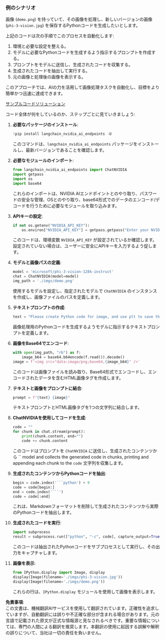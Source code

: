 ### 例のシナリオ

画像 (`demo.png`) を持っていて、その画像を処理し、新しいバージョンの画像 (`phi-3-vision.jpg`) を保存するPythonコードを生成したいとします。

上記のコードは次の手順でこのプロセスを自動化します:

1. 環境と必要な設定を整える。
2. モデルに必要なPythonコードを生成するよう指示するプロンプトを作成する。
3. プロンプトをモデルに送信し、生成されたコードを収集する。
4. 生成されたコードを抽出して実行する。
5. 元の画像と処理後の画像を表示する。

このアプローチでは、AIの力を活用して画像処理タスクを自動化し、目標をより簡単かつ迅速に達成できます。

[サンプルコードソリューション](../../../../../../code/06.E2E/E2E_Nvidia_NIM_Phi3_Vision.ipynb)

コード全体が何をしているのか、ステップごとに見ていきましょう:

1. **必要なパッケージのインストール**:
    ```python
    !pip install langchain_nvidia_ai_endpoints -U
    ```
    このコマンドは、`langchain_nvidia_ai_endpoints` パッケージをインストールし、最新バージョンであることを確認します。

2. **必要なモジュールのインポート**:
    ```python
    from langchain_nvidia_ai_endpoints import ChatNVIDIA
    import getpass
    import os
    import base64
    ```
    これらのインポートは、NVIDIA AIエンドポイントとのやり取り、パスワードの安全な管理、OSとのやり取り、base64形式でのデータのエンコード/デコードを行うために必要なモジュールを取り込みます。

3. **APIキーの設定**:
    ```python
    if not os.getenv("NVIDIA_API_KEY"):
        os.environ["NVIDIA_API_KEY"] = getpass.getpass("Enter your NVIDIA API key: ")
    ```
    このコードは、環境変数 `NVIDIA_API_KEY` が設定されているか確認します。設定されていない場合は、ユーザーに安全にAPIキーを入力するよう促します。

4. **モデルと画像パスの定義**:
    ```python
    model = 'microsoft/phi-3-vision-128k-instruct'
    chat = ChatNVIDIA(model=model)
    img_path = './imgs/demo.png'
    ```
    使用するモデルを設定し、指定されたモデルで `ChatNVIDIA` のインスタンスを作成し、画像ファイルのパスを定義します。

5. **テキストプロンプトの作成**:
    ```python
    text = "Please create Python code for image, and use plt to save the new picture under imgs/ and name it phi-3-vision.jpg."
    ```
    画像処理用のPythonコードを生成するようモデルに指示するテキストプロンプトを定義します。

6. **画像をBase64でエンコード**:
    ```python
    with open(img_path, "rb") as f:
        image_b64 = base64.b64encode(f.read()).decode()
    image = f'<img src="data:image/png;base64,{image_b64}" />'
    ```
    このコードは画像ファイルを読み取り、Base64形式でエンコードし、エンコードされたデータを含むHTML画像タグを作成します。

7. **テキストと画像をプロンプトに結合**:
    ```python
    prompt = f"{text} {image}"
    ```
    テキストプロンプトとHTML画像タグを1つの文字列に結合します。

8. **ChatNVIDIAを使用してコードを生成**:
    ```python
    code = ""
    for chunk in chat.stream(prompt):
        print(chunk.content, end="")
        code += chunk.content
    ```
    このコードはプロンプトを `ChatNVIDIA` に送信し、生成されたコンテンツから `` model and collects the generated code in chunks, printing and appending each chunk to the `code` 文字列を収集します。

9. **生成されたコンテンツからPythonコードを抽出**:
    ```python
    begin = code.index('```python') + 9
    code = code[begin:]
    end = code.index('```')
    code = code[:end]
    ```
    これは、Markdownフォーマットを削除して生成されたコンテンツから実際のPythonコードを抽出します。

10. **生成されたコードを実行**:
    ```python
    import subprocess
    result = subprocess.run(["python", "-c", code], capture_output=True)
    ```
    このコードは抽出されたPythonコードをサブプロセスとして実行し、その出力をキャプチャします。

11. **画像を表示**:
    ```python
    from IPython.display import Image, display
    display(Image(filename='./imgs/phi-3-vision.jpg'))
    display(Image(filename='./imgs/demo.png'))
    ```
    これらの行は、`IPython.display` モジュールを使用して画像を表示します。

**免責事項**:  
この文書は、機械翻訳AIサービスを使用して翻訳されています。正確性を追求していますが、自動翻訳には誤りや不正確な部分が含まれる場合があります。元の言語で記載された原文が正式な情報源と見なされるべきです。重要な情報については、専門の人間による翻訳を推奨します。本翻訳の使用に起因する誤解や解釈の誤りについて、当社は一切の責任を負いません。